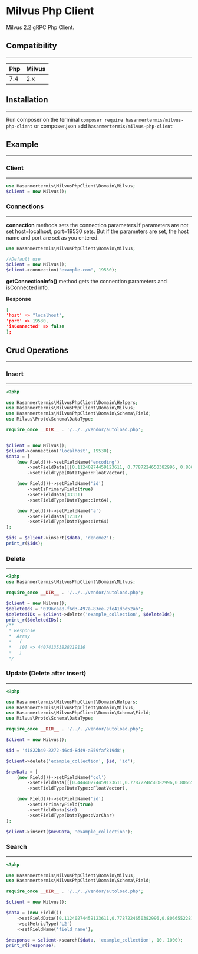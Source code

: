 # Milvus Php Client

Milvus 2.2 gRPC Php Client.

## Compatibility

-------------------



| Php | Milvus | 
| --- | ------- | 
| 7.4 | 2.x |


## Installation

------------
Run composer on the terminal `composer require hasanmertermis/milvus-php-client` or composer.json add `hasanmertermis/milvus-php-client`


## Example 

----------------------

### Client

-----------------------
```php
use Hasanmertermis\MilvusPhpClient\Domain\Milvus;
$client = new Milvus();
```



### Connections

------------------

**connection** methods sets the connection parameters.İf parameters are not set host=localhost, port=19530 sets.
But if the parameters are set, the host name and port are set as you entered.

```php
use Hasanmertermis\MilvusPhpClient\Domain\Milvus;

//Default use
$client = new Milvus();
$client->connection("example.com", 19530);
```

**getConnectionInfo()** method gets the connection parameters and isConnected info.

**Response**

``` json
[
'host' => "localhost",
'port' => 19530,
'isConnected' => false
];
```

## Crud Operations

--------------------------



### Insert 

-------------

```php
<?php

use Hasanmertermis\MilvusPhpClient\Domain\Helpers;
use Hasanmertermis\MilvusPhpClient\Domain\Milvus;
use Hasanmertermis\MilvusPhpClient\Domain\Schema\Field;
use Milvus\Proto\Schema\DataType;

require_once __DIR__ . '/../../vendor/autoload.php';


$client = new Milvus();
$client->connection('localhost', 19530);
$data = [
    (new Field())->setFieldName('encoding')
        ->setFieldData([[0.11240274459123611, 0.7787224650382996, 0.80665522813792]])
        ->setFieldType(DataType::FloatVector),

    (new Field())->setFieldName('id')
        ->setIsPrimaryField(true)
        ->setFieldData(33331)
        ->setFieldType(DataType::Int64),

    (new Field())->setFieldName('a')
        ->setFieldData(12312)
        ->setFieldType(DataType::Int64)
];

$ids = $client->insert($data, 'deneme2');
print_r($ids);

```

### Delete

----------------

```php
<?php
use Hasanmertermis\MilvusPhpClient\Domain\Milvus;

require_once __DIR__ . '/../../vendor/autoload.php';

$client = new Milvus();
$deleteIds = '0196caa8-f6d3-497a-83ee-2fe41dbd52ab';
$deletedIDs = $client->delete('example_collection', $deleteIds);
print_r($deletedIDs);
/**
 * Response
 *  Array
 *   (
 *   [0] => 440741353828219116
 *   )
 */
```

### Update (Delete after insert)

-------------------------------------

```php
<?php

use Hasanmertermis\MilvusPhpClient\Domain\Helpers;
use Hasanmertermis\MilvusPhpClient\Domain\Milvus;
use Hasanmertermis\MilvusPhpClient\Domain\Schema\Field;
use Milvus\Proto\Schema\DataType;

require_once __DIR__ . '/../../vendor/autoload.php';

$client = new Milvus();

$id = '41822b49-2272-46cd-8d49-a959faf819d8';

$client->delete('example_collection', $id, 'id');

$newData = [
    (new Field())->setFieldName('col')
        ->setFieldData([[0.44440274459123611,0.7787224650382996,0.80665522813792]])
        ->setFieldType(DataType::FloatVector),

    (new Field())->setFieldName('id')
        ->setIsPrimaryField(true)
        ->setFieldData($id)
        ->setFieldType(DataType::VarChar)
];

$client->insert($newData, 'example_collection');

```

### Search

----------------------

```php
<?php

use Hasanmertermis\MilvusPhpClient\Domain\Milvus;
use Hasanmertermis\MilvusPhpClient\Domain\Schema\Field;

require_once __DIR__ . '/../../vendor/autoload.php';

$client = new Milvus();

$data = (new Field())
    ->setFieldData([0.11240274459123611,0.7787224650382996,0.80665522813792])
    ->setMetricType('L2')
    ->setFieldName('field_name');

$response = $client->search($data, 'example_collection', 10, 1000);
print_r($response);
```